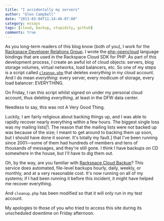 ```yaml
---
title: "I accidentally my servers"
author: "Glen Campbell"
date: "2013-03-04T11:14:46-07:00"
category: essays
tags: [cloud, backup, stupidity, github]
comments: true
---
```

As you long-term readers of this blog know (both of you), I work for the [Rackspace Developer Relations Group](http://developer.rackspace.com). I wrote the [php-opencloud](http://php-opencloud.com) language bindings that are used in the Rackspace Cloud SDK for PHP. As part of this development process, I create an awful lot of cloud objects: servers, blog storage volumes, virtual networks, load balancers, etc. So one of my steps is a script called [`cleanup.php`](https://github.com/rackspace/php-opencloud/blob/master/samples/cleanup.php) that deletes _everything_ in my cloud account. And I do mean _everything_: every server, every modicum of storage, every load balancer: EVERYTHING.

On Friday, I ran this script whilst signed on under my personal cloud account, thus deleting _everything_, at least in the DFW data center.

Needless to say, this was not A Very Good Thing.

Luckily, I am fairly religious about backing things up, and I was able to rapidly recover nearly everything within a few hours. The biggest single loss was my mailing lists[1. The reason that the mailing lists were not backed up was because of the size; I meant to get around to backing them up soon, but I should have done it sooner. It's totally my fault.] that I've been running since 2001&mdash;some of them had hundreds of members and tens of thousands of messages, and they're still gone. I think I have backups on CD somewhere in the house, but I'll have to dig them out.

Oh, by the way, are you familiar with [Rackspace Cloud Backup](http://www.rackspace.com/cloud/backup/)? This service does automated, file-level backups hourly, daily, weekly, or monthly, and at a very reasonable cost. It's now running on all of my systems; if I had been running it before this incident, it might have helped me recover everything.

And `cleanup.php` has been modified so that it will only run in my test account.

My apologies to those of you who tried to access this site during its unscheduled downtime on Friday afternoon.
